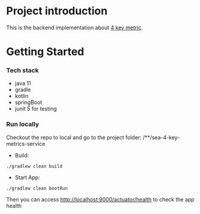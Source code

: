 # Project introduction
This is the backend implementation about [4 key metric](https://cloud.google.com/blog/products/devops-sre/using-the-four-keys-to-measure-your-devops-performance).   


# Getting Started

### Tech stack
* java 11
* gradle
* kotlin
* springBoot
* junit 5 for testing


### Run locally
Checkout the repo to local and go to the project folder: /**/sea-4-key-metrics-service
* Build: 
```aidl
./gradlew clean build 
```
* Start App: 
```aidl
./gradlew clean bootRun
```
Then you can access [http://localhost:9000/actuator/health](http://localhost:9000/actuator/health) to check the app health



